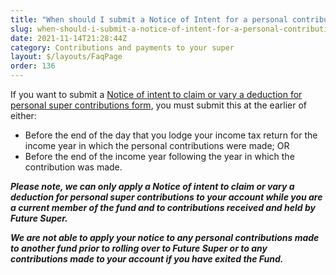 ```yaml
---
title: "When should I submit a Notice of Intent for a personal contribution?"
slug: when-should-i-submit-a-notice-of-intent-for-a-personal-contribution
date: 2021-11-14T21:28:44Z
category: Contributions and payments to your super
layout: $/layouts/FaqPage
order: 136
---
```


If you want to submit a [Notice of intent to claim or vary a deduction for personal super contributions form](http://www.ato.gov.au/uploadedFiles/Content/SPR/downloads/n71121-11-2014_js33406_w.pdf), you must submit this at the earlier of either: 

*   Before the end of the day that you lodge your income tax return for the income year in which the personal contributions were made; OR
*   Before the end of the income year following the year in which the contribution was made.

**_Please note, we can only apply a Notice of intent to claim or vary a deduction for personal super contributions to your account while you are a current member of the fund and to contributions received and held by Future Super._**

**_We are not able to apply your notice to any personal contributions made to another fund prior to rolling over to Future Super or to any contributions made to your account if you have exited the Fund._**
